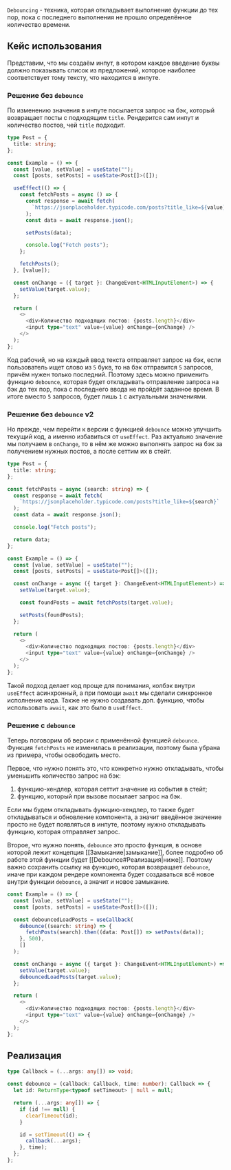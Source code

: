 `Debouncing` - техника, которая откладывает выполнение функции до тех пор, пока с последнего выполнения не прошло определённое количество времени.

## Кейс использования

Представим, что мы создаём инпут, в котором каждое введение буквы должно показывать список из предложений, которое наиболее соответствует тому тексту, что находится в инпуте.

### Решение без `debounce`

По изменению значения в инпуте посылается запрос на бэк, который возвращает посты с подходящим `title`. Рендерится сам инпут и количество постов, чей `title` подходит.

```ts
type Post = {
  title: string;
};

const Example = () => {
  const [value, setValue] = useState("");
  const [posts, setPosts] = useState<Post[]>([]);

  useEffect(() => {
    const fetchPosts = async () => {
      const response = await fetch(
        `https://jsonplaceholder.typicode.com/posts?title_like=${value}`
      );
      const data = await response.json();

      setPosts(data);

      console.log("Fetch posts");
    };

    fetchPosts();
  }, [value]);

  const onChange = ({ target }: ChangeEvent<HTMLInputElement>) => {
    setValue(target.value);
  };

  return (
    <>
      <div>Количество подходящих постов: {posts.length}</div>
      <input type="text" value={value} onChange={onChange} />
    </>
  );
};
```

Код рабочий, но на каждый ввод текста отправляет запрос на бэк, если пользователь ищет слово из `5` букв, то на бэк отправится `5` запросов, причём нужен только последний. Поэтому здесь можно применить функцию `debounce`, которая будет откладывать отправление запроса на бэк до тех пор, пока с последнего ввода не пройдёт заданное время. В итоге вместо `5` запросов, будет лишь `1` с актуальными значениями.

### Решение без `debounce` v2

Но прежде, чем перейти к версии с функцией `debounce` можно улучшить текущий код, а именно избавиться от `useEffect`. Раз актуально значение мы получаем в `onChange`, то в нём же можно выполнять запрос на бэк за получением нужных постов, а после сеттим их в стейт.

```ts
type Post = {
  title: string;
};

const fetchPosts = async (search: string) => {
  const response = await fetch(
    `https://jsonplaceholder.typicode.com/posts?title_like=${search}`
  );
  const data = await response.json();

  console.log("Fetch posts");

  return data;
};

const Example = () => {
  const [value, setValue] = useState("");
  const [posts, setPosts] = useState<Post[]>([]);

  const onChange = async ({ target }: ChangeEvent<HTMLInputElement>) => {
    setValue(target.value);

    const foundPosts = await fetchPosts(target.value);

    setPosts(foundPosts);
  };

  return (
    <>
      <div>Количество подходящих постов: {posts.length}</div>
      <input type="text" value={value} onChange={onChange} />
    </>
  );
};
```

Такой подход  делает код проще для понимания, колбэк внутри `useEffect` асинхронный, а при помощи `await` мы сделали синхронное исполнение кода. Также не нужно создавать доп. функцию, чтобы использовать `await`, как это было в `useEffect`.

### Решение с `debounce`

Теперь поговорим об версии с применённой функцией `debounce`. Функция `fetchPosts` не изменилась в реализации, поэтому была убрана из примера, чтобы освободить место.

Первое, что нужно понять это, что конкретно нужно откладывать, чтобы уменьшить количество запрос на бэк:

1. функцию-хендлер, которая сеттит значение из события в стейт;
2. функцию, который при вызове посылает запрос на бэк.

Если мы будем откладывать функцию-хендлер, то также будет откладываться и обновление компонента, а значит введённое значение просто не будет появляться в инпуте, поэтому нужно откладывать функцию, которая отправляет запрос.

Второе, что нужно понять, `debounce` это просто функция, в основе которой лежит концепция [[Замыкание|замыкание]], более подробно об работе этой функции будет [[Debounce#Реализация|ниже]]. Поэтому важно сохранить ссылку на функцию, которая возвращает `debounce`, иначе при каждом рендере компонента будет создаваться всё новое внутри функции `debounce`, а значит и новое замыкание.

```ts
const Example = () => {
  const [value, setValue] = useState("");
  const [posts, setPosts] = useState<Post[]>([]);

  const debouncedLoadPosts = useCallback(
    debounce((search: string) => {
      fetchPosts(search).then((data: Post[]) => setPosts(data));
    }, 500),
    []
  );

  const onChange = async ({ target }: ChangeEvent<HTMLInputElement>) => {
    setValue(target.value);
    debouncedLoadPosts(target.value);
  };

  return (
    <>
      <div>Количество подходящих постов: {posts.length}</div>
      <input type="text" value={value} onChange={onChange} />
    </>
  );
};
```

## Реализация

```ts
type Callback = (...args: any[]) => void;

const debounce = (callback: Callback, time: number): Callback => {
  let id: ReturnType<typeof setTimeout> | null = null;

  return (...args: any[]) => {
    if (id !== null) {
      clearTimeout(id);
    }

    id = setTimeout(() => {
      callback(...args);
    }, time);
  };
};
```
